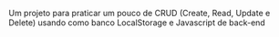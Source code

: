 Um projeto para praticar um pouco de CRUD (Create, Read, Update e Delete) usando como banco LocalStorage e Javascript de back-end
